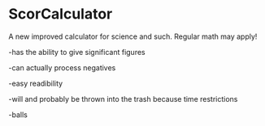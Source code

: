 # ScorCalculator
A new improved calculator for science and such. Regular math may apply!


-has the ability to give significant figures


-can actually process negatives


-easy readibility


-will and probably be thrown into the trash because time restrictions


-balls
